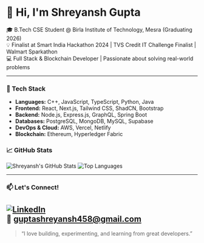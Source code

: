 # 👋 Hi, I'm Shreyansh Gupta

🎓 B.Tech CSE Student @ Birla Institute of Technology, Mesra (Graduating 2026)  
💡 Finalist at Smart India Hackathon 2024 | TVS Credit IT Challenge Finalist | Walmart Sparkathon  
💻 Full Stack & Blockchain Developer | Passionate about solving real-world problems  

---

### 🚀 Tech Stack

- **Languages:** C++, JavaScript, TypeScript, Python, Java
- **Frontend:** React, Next.js, Tailwind CSS, ShadCN, Bootstrap
- **Backend:** Node.js, Express.js, GraphQL, Spring Boot
- **Databases:** PostgreSQL, MongoDB, MySQL, Supabase
- **DevOps & Cloud:** AWS, Vercel, Netlify
- **Blockchain:** Ethereum, Hyperledger Fabric



### 📈 GitHub Stats

![Shreyansh's GitHub Stats](https://github-readme-stats.vercel.app/api?username=guptashrey458&show_icons=true&theme=tokyonight)
![Top Languages](https://github-readme-stats.vercel.app/api/top-langs/?username=guptashrey458&layout=compact&theme=tokyonight)

---

### 📫 Let's Connect!

[![LinkedIn](https://img.shields.io/badge/LinkedIn-blue?style=flat&logo=linkedin)](https://www.linkedin.com/in/shreyansh-gupta-043b4b25b/)  
📧 guptashreyansh458@gmail.com 
---

> “I love building, experimenting, and learning from great developers.”
